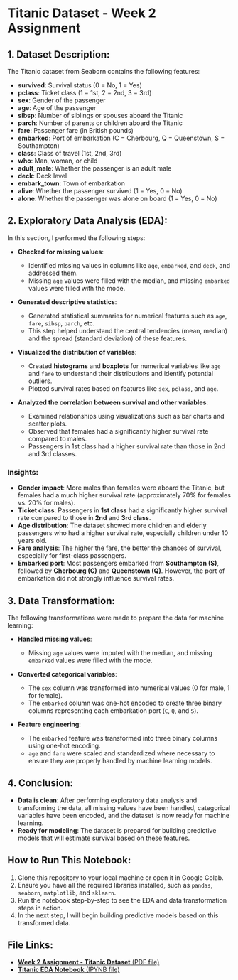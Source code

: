 # Titanic Dataset - Week 2 Assignment

## 1. Dataset Description:
The Titanic dataset from Seaborn contains the following features:

- **survived**: Survival status (0 = No, 1 = Yes)
- **pclass**: Ticket class (1 = 1st, 2 = 2nd, 3 = 3rd)
- **sex**: Gender of the passenger
- **age**: Age of the passenger
- **sibsp**: Number of siblings or spouses aboard the Titanic
- **parch**: Number of parents or children aboard the Titanic
- **fare**: Passenger fare (in British pounds)
- **embarked**: Port of embarkation (C = Cherbourg, Q = Queenstown, S = Southampton)
- **class**: Class of travel (1st, 2nd, 3rd)
- **who**: Man, woman, or child
- **adult_male**: Whether the passenger is an adult male
- **deck**: Deck level
- **embark_town**: Town of embarkation
- **alive**: Whether the passenger survived (1 = Yes, 0 = No)
- **alone**: Whether the passenger was alone on board (1 = Yes, 0 = No)

## 2. Exploratory Data Analysis (EDA):
In this section, I performed the following steps:

- **Checked for missing values**: 
  - Identified missing values in columns like `age`, `embarked`, and `deck`, and addressed them.
  - Missing `age` values were filled with the median, and missing `embarked` values were filled with the mode.

- **Generated descriptive statistics**: 
  - Generated statistical summaries for numerical features such as `age`, `fare`, `sibsp`, `parch`, etc.
  - This step helped understand the central tendencies (mean, median) and the spread (standard deviation) of these features.

- **Visualized the distribution of variables**: 
  - Created **histograms** and **boxplots** for numerical variables like `age` and `fare` to understand their distributions and identify potential outliers.
  - Plotted survival rates based on features like `sex`, `pclass`, and `age`.

- **Analyzed the correlation between survival and other variables**: 
  - Examined relationships using visualizations such as bar charts and scatter plots.
  - Observed that females had a significantly higher survival rate compared to males.
  - Passengers in 1st class had a higher survival rate than those in 2nd and 3rd classes.

### Insights:
- **Gender impact**: More males than females were aboard the Titanic, but females had a much higher survival rate (approximately 70% for females vs. 20% for males).
- **Ticket class**: Passengers in **1st class** had a significantly higher survival rate compared to those in **2nd** and **3rd class**.
- **Age distribution**: The dataset showed more children and elderly passengers who had a higher survival rate, especially children under 10 years old.
- **Fare analysis**: The higher the fare, the better the chances of survival, especially for first-class passengers.
- **Embarked port**: Most passengers embarked from **Southampton (S)**, followed by **Cherbourg (C)** and **Queenstown (Q)**. However, the port of embarkation did not strongly influence survival rates.

## 3. Data Transformation:
The following transformations were made to prepare the data for machine learning:

- **Handled missing values**: 
  - Missing `age` values were imputed with the median, and missing `embarked` values were filled with the mode.
  
- **Converted categorical variables**: 
  - The `sex` column was transformed into numerical values (0 for male, 1 for female).
  - The `embarked` column was one-hot encoded to create three binary columns representing each embarkation port (`C`, `Q`, and `S`).

- **Feature engineering**: 
  - The `embarked` feature was transformed into three binary columns using one-hot encoding.
  - `age` and `fare` were scaled and standardized where necessary to ensure they are properly handled by machine learning models.

## 4. Conclusion:
- **Data is clean**: After performing exploratory data analysis and transforming the data, all missing values have been handled, categorical variables have been encoded, and the dataset is now ready for machine learning.
- **Ready for modeling**: The dataset is prepared for building predictive models that will estimate survival based on these features.

## How to Run This Notebook:
1. Clone this repository to your local machine or open it in Google Colab.
2. Ensure you have all the required libraries installed, such as `pandas`, `seaborn`, `matplotlib`, and `sklearn`.
3. Run the notebook step-by-step to see the EDA and data transformation steps in action.
4. In the next step, I will begin building predictive models based on this transformed data.

## File Links:
- [**Week 2 Assignment - Titanic Dataset** (PDF file)](https://github.com/HugoBA25/MIS-451/blob/main/In-class%20coding%20-%20W2.pdf)
- [**Titanic EDA Notebook** (IPYNB file)](https://github.com/HugoBA25/MIS-451/blob/main/MIS%20451%20-%20In%20Class%20Coding%20week%202-%20Colab.mhtml)
